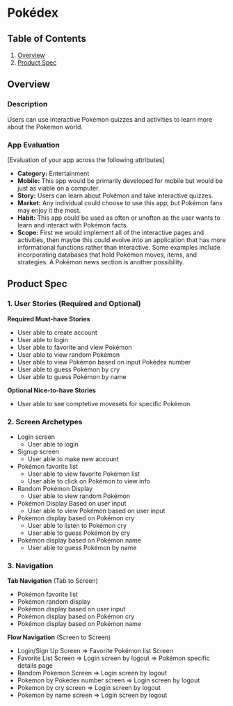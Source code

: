 # Pokédex

## Table of Contents
1. [Overview](#Overview)
2. [Product Spec](#Product-Spec)

## Overview
### Description
Users can use interactive Pokémon quizzes and activities to learn more about the Pokemon world.

### App Evaluation
[Evaluation of your app across the following attributes]
- **Category:** Entertainment
- **Mobile:** This app would be primarily developed for mobile but would be just as viable on a computer.
- **Story:** Users can learn about Pokémon and take interactive quizzes.
- **Market:** Any individual could choose to use this app, but Pokémon fans may enjoy it the most.
- **Habit:** This app could be used as often or unoften as the user wants to learn and interact with Pokémon facts.
- **Scope:** First we would implement all of the interactive pages and activities, then maybe this could evolve into an application that has more informational functions rather than interactive. Some examples include incorporating databases that hold Pokémon moves, items, and strategies. A Pokémon news section is another possibility.

## Product Spec

### 1. User Stories (Required and Optional)

**Required Must-have Stories**

* User able to create account
* User able to login
* User able to favorite and view Pokémon
* User able to view random Pokémon
* User able to view Pokémon based on input Pokédex number
* User able to guess Pokémon by cry
* User able to guess Pokémon by name

**Optional Nice-to-have Stories**

* User able to see comptetive movesets for specific Pokémon

### 2. Screen Archetypes

* Login screen
   * User able to login
* Signup screen
    * User able to make new account
* Pokémon favorite list
    * User able to view favorite Pokémon list
    * User able to click on Pokémon to view info
* Random Pokémon Display
   * User able to view random Pokémon
* Pokémon Display Based on user input
    * User able to view Pokémon based on user input
* Pokemon display based on Pokémon cry
    * User able to listen to Pokémon cry
    * User able to guess Pokémon by cry
* Pokémon display based on Pokémon name
    * User able to guess Pokémon by name

### 3. Navigation

**Tab Navigation** (Tab to Screen)

* Pokémon favorite list
* Pokémon random display
* Pokémon display based on user input
* Pokémon display based on Pokémon cry
* Pokémon display based on Pokémon name

**Flow Navigation** (Screen to Screen)

* Login/Sign Up Screen
   => Favorite Pokémon list Screen
* Favorite List Screen
   => Login screen by logout
   => Pokémon specific details page
* Random Pokemon Screen
   => Login screen by logout
* Pokemon by Pokedex number screen
   => Login screen by logout
* Pokemon by cry screen
   => Login screen by logout
* Pokemon by name screen
   => Login screen by logout
